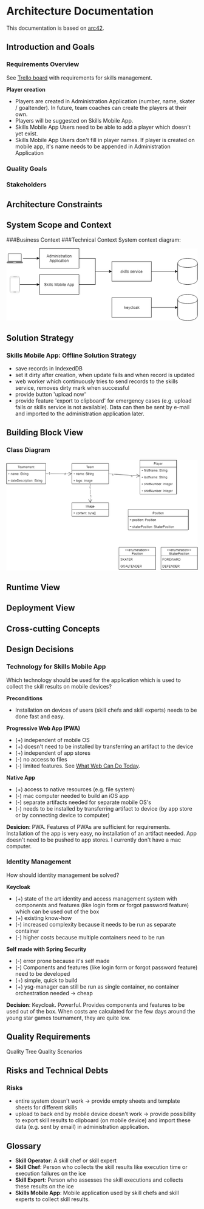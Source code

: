 # Architecture Documentation
This documentation is based on [arc42](https://arc42.org/download).

## Introduction and Goals
### Requirements Overview
See [Trello board](https://trello.com/b/cTCQho4q/ysg-manager-skills) with requirements for skills management.

**Player creation**
* Players are created in Administration Application (number, name, skater / goaltender). In future, team coaches can create the players at their own.
* Players will be suggested on Skills Mobile App.
* Skills Mobile App Users need to be able to add a player which doesn't yet exist.
* Skills Mobile App Users don't fill in player names. If player is created on mobile app, it's name needs to be appended in Administration Application 

### Quality Goals
### Stakeholders

## Architecture Constraints

## System Scope and Context
###Business Context
###Technical Context
System context diagram:

![System context diagram](./ysg-manager_system-context-diagram.png "System context diagram")

## Solution Strategy
### Skills Mobile App: Offline Solution Strategy
* save records in IndexedDB
* set it dirty after creation, when update fails and when record is updated
* web worker which continuously tries to send records to the skills service, removes dirty mark when successful
* provide button 'upload now'
* provide feature 'export to clipboard' for emergency cases (e.g. upload fails or skills service is not available). Data can then be sent by e-mail and imported to the administration application later.

## Building Block View

### Class Diagram

![Class diagram](./ysg-manager_class-diagram.png "Class diagram")

## Runtime View

## Deployment View

## Cross-cutting Concepts

## Design Decisions

### Technology for Skills Mobile App
Which technology should be used for the application which is used to collect the skill results on mobile devices?

**Preconditions**
* Installation on devices of users (skill chefs and skill experts) needs to be done fast and easy.

**Progressive Web App (PWA)**
* (+) independent of mobile OS
* (+) doesn't need to be installed by transferring an artifact to the device
* (+) independent of app stores
* (-) no access to files
* (-) limited features. See [What Web Can Do Today](https://whatwebcando.today).

**Native App**
* (+) access to native resources (e.g. file system)
* (-) mac computer needed to build an iOS app
* (-) separate artifacts needed for separate mobile OS's
* (-) needs to be installed by transferring artifact to device (by app store or by connecting device to computer)

**Desicion**: PWA. Features of PWAs are sufficient for requirements. Installation of the app is very easy, no installation of an artifact needed. App doesn't need to be pushed to app stores. I currently don't have a mac computer.

### Identity Management
How should identity management be solved?

**Keycloak**
* (+) state of the art identity and access management system with components and features (like login form or forgot password feature) which can be used out of the box
* (+) existing know-how
* (-) increased complexity because it needs to be run as separate container
* (-) higher costs because multiple containers need to be run

**Self made with Spring Security**
* (-) error prone because it's self made
* (-) Components and features (like login form or forgot password feature) need to be developed
* (+) simple, quick to build
* (+) ysg-manager can still be run as single container, no container orchestration needed -> cheap

**Decision**: Keycloak. Powerful. Provides components and features to be used out of the box. When costs are calculated for the few days around the young star games tournament, they are quite low.

## Quality Requirements
Quality Tree
Quality Scenarios

## Risks and Technical Debts
### Risks
* entire system doesn't work -> provide empty sheets and template sheets for different skills
* upload to back end by mobile device doesn't work -> provide possibility to export skill results to clipboard (on mobile device) and import these data (e.g. sent by email) in administration application.

## Glossary
* **Skill Operator**: A skill chef or skill expert
* **Skill Chef**: Person who collects the skill results like execution time or execution failures on the ice
* **Skill Expert**: Person who assesses the skill executions and collects these results on the ice
* **Skills Mobile App**: Mobile application used by skill chefs and skill experts to collect skill results.